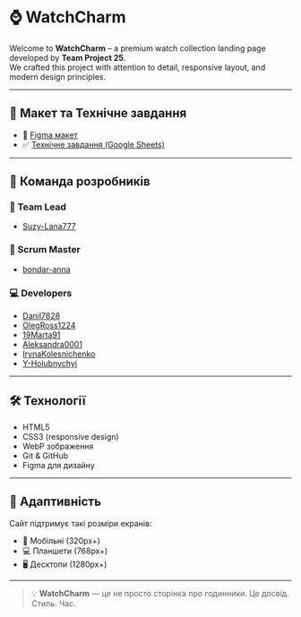 # ⌚️ WatchCharm

Welcome to **WatchCharm** – a premium watch collection landing page developed by
**Team Project 25**.  
We crafted this project with attention to detail, responsive layout, and modern
design principles.

---

## 🔗 Макет та Технічне завдання

- 📐
  [Figma макет](https://www.figma.com/design/8eENy9dtXoyXJEw3rScXep/WatchCharm)
- ✅
  [Технічне завдання (Google Sheets)](https://docs.google.com/spreadsheets/u/0/d/1TCUn3kVOhP8XdGMQM1QPVwAY3OG3zyXYtsBz7ghO-g4/)

---

## 👥 Команда розробників

### 🧠 Team Lead

- [Suzy-Lana777](https://github.com/Suzy-Lana777)

### 📅 Scrum Master

- [bondar-anna](https://github.com/bondar-anna)

### 💻 Developers

- [Danil7828](https://github.com/Danil7828)
- [OlegRoss1224](https://github.com/OlegRoss1224)
- [19Marta91](https://github.com/19Marta91)
- [Aleksandra0001](https://github.com/Aleksandra0001)
- [IrynaKolesnichenko](https://github.com/IrynaKolesnichenko)
- [Y-Holubnychyi](https://github.com/Y-Holubnychyi)

---

## 🛠️ Технології

- HTML5
- CSS3 (responsive design)
- WebP зображення
- Git & GitHub
- Figma для дизайну

---

## 📱 Адаптивність

Сайт підтримує такі розміри екранів:

- 📱 Мобільні (320px+)
- 💻 Планшети (768px+)
- 🖥️ Десктопи (1280px+)

---

> 💡 **WatchCharm** — це не просто сторінка про годинники. Це досвід. Стиль.
> Час.
